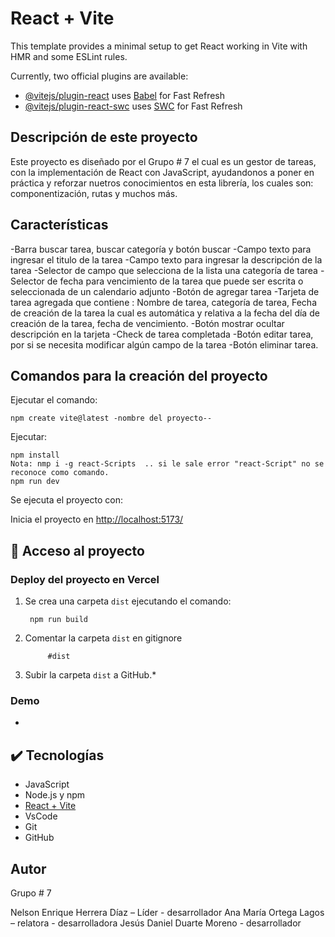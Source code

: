 # React + Vite

This template provides a minimal setup to get React working in Vite with HMR and some ESLint rules.

Currently, two official plugins are available:

- [@vitejs/plugin-react](https://github.com/vitejs/vite-plugin-react/blob/main/packages/plugin-react/README.md) uses [Babel](https://babeljs.io/) for Fast Refresh
- [@vitejs/plugin-react-swc](https://github.com/vitejs/vite-plugin-react-swc) uses [SWC](https://swc.rs/) for Fast Refresh

## Descripción de este proyecto
Este proyecto es diseñado por el Grupo # 7 el cual es un gestor de tareas, con la implementación de React con JavaScript,  ayudandonos a poner en práctica y reforzar nuetros conocimientos en esta librería, los cuales son: componentización, rutas y muchos más.


## Características

-Barra buscar tarea, buscar categoría y botón buscar
-Campo texto para ingresar el titulo de la tarea
-Campo texto para ingresar la descripción de la tarea 
-Selector de campo que selecciona de la lista una categoría de tarea
-Selector de fecha para vencimiento de la tarea que puede ser escrita o seleccionada de un calendario adjunto
-Botón de agregar tarea
-Tarjeta de tarea agregada que contiene : Nombre de tarea, categoría de tarea, Fecha de creación de la tarea la cual es automática y relativa a la fecha del día de creación de la tarea, fecha de vencimiento.
-Botón mostrar ocultar descripción en la tarjeta
-Check de tarea completada
-Botón editar tarea, por si se necesita modificar algún campo de la tarea
-Botón eliminar tarea.


## Comandos para la creación del proyecto
Ejecutar el comando:

    npm create vite@latest -nombre del proyecto--

Ejecutar:

    npm install
    Nota: nmp i -g react-Scripts  .. si le sale error "react-Script" no se reconoce como comando.
    npm run dev

Se ejecuta el proyecto con:

Inicia el proyecto en [http://localhost:5173/](http://localhost:5173/) 


## 📁 Acceso al proyecto

### Deploy del proyecto en Vercel
1. Se crea una carpeta `dist` ejecutando el comando:

        npm run build

2. Comentar la carpeta `dist` en gitignore

            #dist

3. Subir la carpeta `dist` a GitHub.*

### Demo
 * 

## ✔️ Tecnologías
* JavaScript
* Node.js y npm
* [React + Vite](https://vitejs.dev/guide/)
* VsCode
* Git
* GitHub

## Autor
Grupo # 7 

Nelson Enrique Herrera Díaz – Líder - desarrollador
Ana María Ortega Lagos – relatora - desarrolladora
Jesús Daniel Duarte Moreno  - desarrollador  
